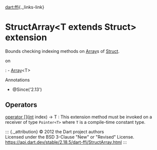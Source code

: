 [dart:ffi](../dart-ffi/dart-ffi-library){._links-link}

StructArray\<T extends Struct\> extension
=========================================

Bounds checking indexing methods on [Array](array-class)s of
[Struct](struct-class).

on

:   -   [Array](array-class)\<T\>

Annotations

-   \@Since(\'2.13\')

Operators
---------

[operator \[\]](structarray/operator_get)([int](../dart-core/int-class) index) → T
:   This extension method must be invoked on a receiver of type
    `Pointer<T>` where `T` is a compile-time constant type.

::: {._attribution}
© 2012 the Dart project authors\
Licensed under the BSD 3-Clause \"New\" or \"Revised\" License.\
<https://api.dart.dev/stable/2.18.5/dart-ffi/StructArray.html>
:::
